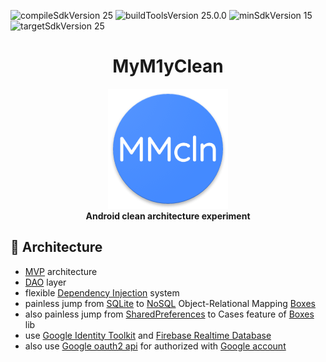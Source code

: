 ![compileSdkVersion 25](https://img.shields.io/badge/compileSdkVersion-25-yellow.svg?style=true) ![buildToolsVersion 25.0.0](https://img.shields.io/badge/buildToolsVersion-25.0.0-blue.svg?style=true) ![minSdkVersion 15](https://img.shields.io/badge/minSdkVersion-15-red.svg?style=true) ![targetSdkVersion 25](https://img.shields.io/badge/targetSdkVersion-25-green.svg?style=true)

<h1 align="center">MyM1yClean</h1>

<div align="center">
  <img src="media/icon.png"/>
</div>
<div align="center">
  <strong>Android clean architecture experiment</strong>
</div>

## :wrench: Architecture

- [MVP](https://github.com/kepocnhh/MyM1yClean/tree/master/business/src/main/java/stan/mym1y/clean/contracts) architecture
- [DAO](https://github.com/kepocnhh/MyM1yClean/tree/master/business/src/main/java/stan/mym1y/clean/data/local) layer
- flexible [Dependency Injection](https://github.com/kepocnhh/MyM1yClean/tree/master/implementation/src/main/java/stan/mym1y/clean/components) system
- painless jump from [SQLite](https://developer.android.com/reference/android/database/sqlite/SQLiteDatabase.html) to [NoSQL](https://github.com/kepocnhh/MyM1yClean/tree/master/implementation/src/main/java/stan/mym1y/clean/boxes) Object-Relational Mapping [Boxes](https://github.com/StanleyProjects/Boxes)
- also painless jump from [SharedPreferences](https://developer.android.com/reference/android/content/SharedPreferences.html) to Cases feature of [Boxes](https://github.com/StanleyProjects/Boxes) lib
- use [Google Identity Toolkit](https://developers.google.com/identity/toolkit) and [Firebase Realtime Database](https://firebase.google.com/docs/database)
- also use [Google oauth2 api](https://www.googleapis.com/oauth2/v4/token) for authorized with [Google account](https://accounts.google.com)